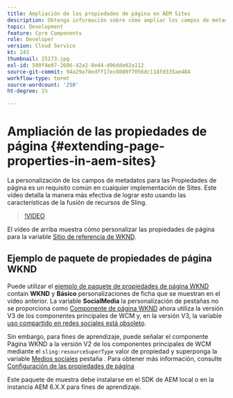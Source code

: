 ```yaml
---
title: Ampliación de las propiedades de página en AEM Sites
description: Obtenga información sobre cómo ampliar los campos de metadatos de Propiedades de página en Adobe Experience Manager Sites. Este vídeo detalla la manera más efectiva de lograr esto usando las características de la fusión de recursos de Sling.
topic: Development
feature: Core Components
role: Developer
version: Cloud Service
kt: 243
thumbnail: 25173.jpg
exl-id: 500f4e07-2686-42a2-8e44-d96dde02a112
source-git-commit: 94a29a78edff17ec8089f7056dc118fd335ae484
workflow-type: tm+mt
source-wordcount: '250'
ht-degree: 1%

---
```


# Ampliación de las propiedades de página {#extending-page-properties-in-aem-sites}

La personalización de los campos de metadatos para las Propiedades de página es un requisito común en cualquier implementación de Sites. Este vídeo detalla la manera más efectiva de lograr esto usando las características de la fusión de recursos de Sling.

>[!VIDEO](https://video.tv.adobe.com/v/25173?quality=9&learn=on)

El vídeo de arriba muestra cómo personalizar las propiedades de página para la variable [Sitio de referencia de WKND](https://github.com/adobe/aem-guides-wknd).

## Ejemplo de paquete de propiedades de página WKND

Puede utilizar el [ejemplo de paquete de propiedades de página WKND](./assets/WKND-PageProperties-Example-Dialog-1.0.zip) contain **WKND** y **Básico** personalizaciones de ficha que se muestran en el vídeo anterior. La variable **SocialMedia** la personalización de pestañas no se proporciona como [Componente de página WKND](https://github.com/adobe/aem-guides-wknd/blob/main/ui.apps/src/main/content/jcr_root/apps/wknd/components/page/.content.xml#L5) ahora utiliza la versión V3 de los componentes principales de WCM y, en la versión V3, la variable [uso compartido en redes sociales está obsoleto](https://github.com/adobe/aem-core-wcm-components/pull/1930).

Sin embargo, para fines de aprendizaje, puede señalar el componente Página WKND a la versión V2 de los componentes principales de WCM mediante el `sling:resourceSuperType` valor de propiedad y superponga la variable [Medios sociales](https://github.com/adobe/aem-core-wcm-components/blob/main/content/src/content/jcr_root/apps/core/wcm/components/page/v2/page/_cq_dialog/.content.xml#L95) pestaña . Para obtener más información, consulte [Configuración de las propiedades de página](https://experienceleague.adobe.com/docs/experience-manager-64/developing/extending-aem/page-properties-views.html#configuring-your-page-properties)

Este paquete de muestra debe instalarse en el SDK de AEM local o en la instancia AEM 6.X.X para fines de aprendizaje.
